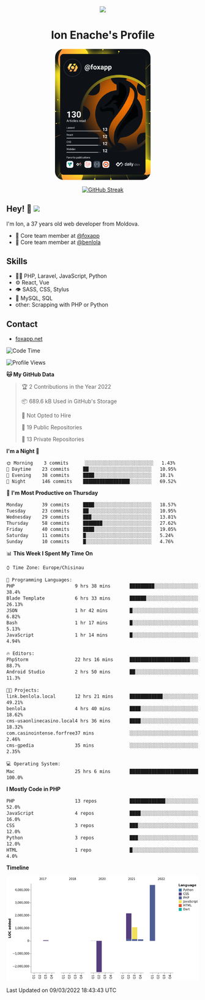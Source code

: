 <div id="header" align="center">
  <img src="https://media.giphy.com/media/M9gbBd9nbDrOTu1Mqx/giphy.gif" width="100"/>
	<h1>Ion Enache's Profile</h1>
</div>
<div align="center">
	<a href="https://app.daily.dev/foxapp"><img src="https://github.com/foxapp/foxapp/blob/master/devcard.svg" width="250" alt="Ion Enache's Dev Card"/></a>
</div>


<div align="center">
	
[![GitHub Streak](http://github-readme-streak-stats.herokuapp.com?user=foxapp&hide_border=true&date_format=M%20j%5B%2C%20Y%5D)](https://git.io/streak-stats)
	
</div>


## Hey! 👋 <img src="https://media.giphy.com/media/hvRJCLFzcasrR4ia7z/giphy.gif" width="30px"/>
I'm Ion, a 37 years old web developer from Moldova.


- 👥 Core team member at [@foxapp](https://github.com/foxapp)
- 👥 Core team member at [@benlola](https://github.com/benlola)

## Skills
- 👨‍💻 PHP, Laravel, JavaScript, Python
- ⚙️ React, Vue
- 👁️ SASS, CSS, Stylus
- 💽 MySQL, SQL
- other: Scrapping with PHP or Python

## Contact
- [foxapp.net](https://www.foxapp.net)

<!--START_SECTION:waka-->
![Code Time](http://img.shields.io/badge/Code%20Time-448%20hrs%2010%20mins-blue)

![Profile Views](http://img.shields.io/badge/Profile%20Views-0-blue)

**🐱 My GitHub Data** 

> 🏆 2 Contributions in the Year 2022
 > 
> 📦 689.6 kB Used in GitHub's Storage 
 > 
> 🚫 Not Opted to Hire
 > 
> 📜 19 Public Repositories 
 > 
> 🔑 13 Private Repositories  
 > 
**I'm a Night 🦉** 

```text
🌞 Morning    3 commits      ░░░░░░░░░░░░░░░░░░░░░░░░░   1.43% 
🌆 Daytime    23 commits     ██░░░░░░░░░░░░░░░░░░░░░░░   10.95% 
🌃 Evening    38 commits     ████░░░░░░░░░░░░░░░░░░░░░   18.1% 
🌙 Night      146 commits    █████████████████░░░░░░░░   69.52%

```
📅 **I'm Most Productive on Thursday** 

```text
Monday       39 commits     ████░░░░░░░░░░░░░░░░░░░░░   18.57% 
Tuesday      23 commits     ██░░░░░░░░░░░░░░░░░░░░░░░   10.95% 
Wednesday    29 commits     ███░░░░░░░░░░░░░░░░░░░░░░   13.81% 
Thursday     58 commits     ███████░░░░░░░░░░░░░░░░░░   27.62% 
Friday       40 commits     ████░░░░░░░░░░░░░░░░░░░░░   19.05% 
Saturday     11 commits     █░░░░░░░░░░░░░░░░░░░░░░░░   5.24% 
Sunday       10 commits     █░░░░░░░░░░░░░░░░░░░░░░░░   4.76%

```


📊 **This Week I Spent My Time On** 

```text
⌚︎ Time Zone: Europe/Chisinau

💬 Programming Languages: 
PHP                      9 hrs 38 mins       █████████░░░░░░░░░░░░░░░░   38.4% 
Blade Template           6 hrs 33 mins       ██████░░░░░░░░░░░░░░░░░░░   26.13% 
JSON                     1 hr 42 mins        █░░░░░░░░░░░░░░░░░░░░░░░░   6.82% 
Bash                     1 hr 17 mins        █░░░░░░░░░░░░░░░░░░░░░░░░   5.13% 
JavaScript               1 hr 14 mins        █░░░░░░░░░░░░░░░░░░░░░░░░   4.94%

🔥 Editors: 
PhpStorm                 22 hrs 16 mins      ██████████████████████░░░   88.7% 
Android Studio           2 hrs 50 mins       ██░░░░░░░░░░░░░░░░░░░░░░░   11.3%

🐱‍💻 Projects: 
link.benlola.local       12 hrs 21 mins      ████████████░░░░░░░░░░░░░   49.21% 
benlola                  4 hrs 40 mins       ████░░░░░░░░░░░░░░░░░░░░░   18.62% 
cms-usaonlinecasino.local4 hrs 36 mins       ████░░░░░░░░░░░░░░░░░░░░░   18.32% 
com.casinointense.forfree37 mins             ░░░░░░░░░░░░░░░░░░░░░░░░░   2.46% 
cms-gpedia               35 mins             ░░░░░░░░░░░░░░░░░░░░░░░░░   2.35%

💻 Operating System: 
Mac                      25 hrs 6 mins       █████████████████████████   100.0%

```

**I Mostly Code in PHP** 

```text
PHP                      13 repos            █████████████░░░░░░░░░░░░   52.0% 
JavaScript               4 repos             ████░░░░░░░░░░░░░░░░░░░░░   16.0% 
CSS                      3 repos             ███░░░░░░░░░░░░░░░░░░░░░░   12.0% 
Python                   3 repos             ███░░░░░░░░░░░░░░░░░░░░░░   12.0% 
HTML                     1 repo              █░░░░░░░░░░░░░░░░░░░░░░░░   4.0%

```


**Timeline**

![Chart not found](https://raw.githubusercontent.com/foxapp/foxapp/master/charts/bar_graph.png) 


 Last Updated on 09/03/2022 18:43:43 UTC
<!--END_SECTION:waka-->
